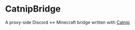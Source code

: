 # CatnipBridge
A proxy-side Discord <-> Minecraft bridge written with [Catnip](https://github.com/mewna/catnip)
